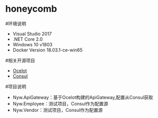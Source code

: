 # honeycomb

#环境说明
- Visual Studio 2017
- .NET Core 2.0
- Windows 10 v1803
- Docker Version 18.03.1-ce-win65 

#相关开源项目
- [Ocelot](https://github.com/ThreeMammals/Ocelot)
- [Consul](https://github.com/hashicorp/consul)

#项目说明
- Nyw.ApiGateway：基于Ocelot构建的ApiGateway,配置从Consul获取
- Nyw.Employee：测试项目，Consul作为配置源
- Nyw.Vendor：测试项目，Consul作为配置源
